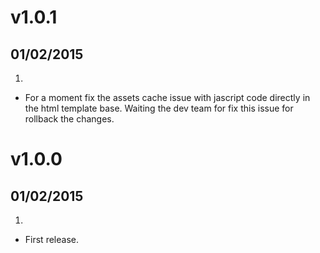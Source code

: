 # v1.0.1
## 01/02/2015

1. [](#bugfix)
  * For a moment fix the assets cache issue with jascript code directly in the html template base. Waiting the dev team for fix this issue for rollback the changes.

# v1.0.0
## 01/02/2015

1. [](#new)
  * First release.
